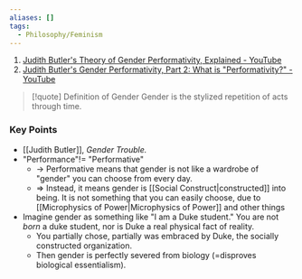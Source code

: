 ```yaml
---
aliases: []
tags:
  - Philosophy/Feminism
---
```

1. [Judith Butler's Theory of Gender Performativity, Explained - YouTube](https://www.youtube.com/watch?v=0XFg8f1STLk)
2. [Judith Butler's Gender Performativity, Part 2: What is "Performativity?" - YouTube](https://www.youtube.com/watch?v=0_DZgwQcUl8)

> [!quote] Definition of Gender
> Gender is the stylized repetition of acts through time.

### Key Points
- [[Judith Butler]], _Gender Trouble._
- "Performance"!= "Performative"
	- → Performative means that gender is not like a wardrobe of "gender" you can choose from every day.
	- ⇒ Instead, it means gender is [[Social Construct|constructed]] into being. It is not something that you can easily choose, due to [[Microphysics of Power|Microphysics of Power]] and other things
- Imagine gender as something like "I am a Duke student." You are not _born_ a duke student, nor is Duke a real physical fact of reality.
	- You partially chose, partially was embraced by Duke, the socially constructed organization.
	- Then gender is perfectly severed from biology (=disproves biological essentialism).
